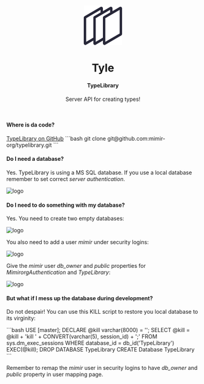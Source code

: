 <div align="center">
  <img src="./images/library.png" alt="logo" width="100" height="auto" />
  <h1>Tyle</h1>
  <h4>TypeLibrary</h4>
  <p>Server API for creating types!</p>
</div>

<br />

<h4>Where is da code?</h4>
<a href="https://github.com/mimir-org/typelibrary">TypeLibrary on GitHub</a>
```bash
git clone git@github.com:mimir-org/typelibrary.git
```

<h4>Do I need a database?</h4>
<p>Yes. TypeLibrary is using a MS SQL database. If you use a local database remember to set correct <i>server authentication</i>.</p>  
<img src="/images/SqlDbProperty.png" alt="logo" width="400" height="auto" />

<h4>Do I need to do something with my database?</h4>
<p>Yes. You need to create two empty databases:<p>
<img src="/images/SqlDatabases.png" alt="logo" width="200" height="auto" />
<p>You also need to add a user <i>mimir</i> under security logins:</p>
<img src="/images/SqlMimirUser.png" alt="logo" width="300" height="auto" />
<p>Give the <i>mimir</i> user <i>db_owner</i> and <i>public</i> properties for <i>MimirorgAuthentication</i> and <i>TypeLibrary</i>:</p>
<img src="/images/SqlMimirMapping.png" alt="logo" width="200" height="auto" />

<h4>But what if I mess up the database during development?</h4>
<p>Do not despair! You can use this KILL script to restore you local database to its virginity:</p>
```bash
USE [master];
DECLARE @kill varchar(8000) = '';
SELECT @kill = @kill + 'kill ' + CONVERT(varchar(5), session_id) + ';'
FROM sys.dm_exec_sessions
WHERE database_id = db_id('TypeLibrary')
EXEC(@kill);
DROP DATABASE TypeLibrary
CREATE Database TypeLibrary
```
<p>Remember to remap the <i>mimir</i> user in security logins to have <i>db_owner</i> and <i>public</i> property in user mapping page.</p>
